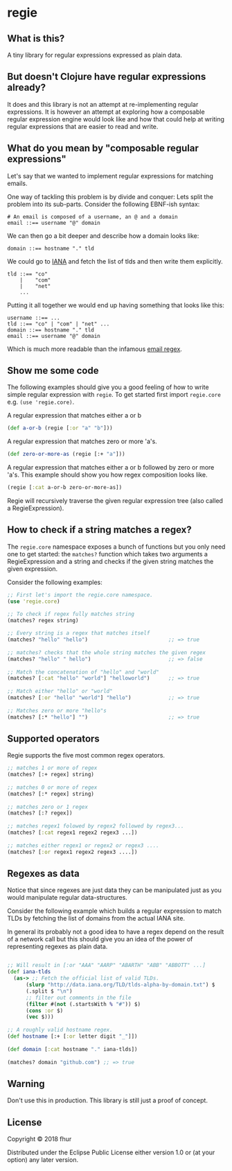 # regie

## What is this?
A tiny library for regular expressions expressed as plain data.

## But doesn't Clojure have regular expressions already?

It does and this library is not an attempt at re-implementing regular expressions. 
It is however an attempt at exploring how a composable regular expression engine would 
look like and how that could help at writing regular expressions that are easier
to read and write.

## What do you mean by "composable regular expressions"

Let's say that we wanted to implement regular expressions for matching emails.

One way of tackling this problem is by divide and conquer: Lets split the problem
into its sub-parts. Consider the following EBNF-ish syntax:

```
# An email is composed of a username, an @ and a domain
email ::== username "@" domain
```

We can then go a bit deeper and describe how a domain looks like:

```
domain ::== hostname "." tld
```

We could go to [IANA](http://data.iana.org/TLD/tlds-alpha-by-domain.txt) and 
fetch the list of tlds and then write them explicitly.

```
tld ::== "co" 
    |    "com"
    |    "net"
    ...
```

Putting it all together we would end up having something that looks like this:

```
username ::== ...
tld ::== "co" | "com" | "net" ...
domain ::== hostname "." tld
email ::== username "@" domain
```

Which is much more readable than the infamous [email regex](http://emailregex.com/).

## Show me some code

The following examples should give you a good feeling of how to write simple regular expression with `regie`.
To get started first import `regie.core` e.g. `(use 'regie.core)`.

A regular expression that matches either a or b

```clojure
(def a-or-b (regie [:or "a" "b"]))
```

A regular expression that matches zero or more 'a's.

```clojure
(def zero-or-more-as (regie [:+ "a"]))
```

A regular expression that matches either a or b followed by zero or more 'a's.
This example should show you how regex composition looks like.

```clojure
(regie [:cat a-or-b zero-or-more-as])
```
Regie will recursively traverse the given regular expression tree (also called a RegieExpression).

## How to check if a string matches a regex?

The `regie.core` namespace exposes a bunch of functions but you only need one to get started: 
the `matches?` function which takes two arguments a RegieExpression and a string and checks if 
the given string matches the given expression.

Consider the following examples:

```clojure
;; First let's import the regie.core namespace.
(use 'regie.core)

;; To check if regex fully matches string
(matches? regex string)
 
;; Every string is a regex that matches itself
(matches? "hello" "hello")                          ;; => true
 
;; matches? checks that the whole string matches the given regex
(matches? "hello" " hello")                         ;; => false
 
;; Match the concatenation of "hello" and "world"
(matches? [:cat "hello" "world"] "helloworld")      ;; => true
 
;; Match either "hello" or "world"
(matches? [:or "hello" "world"] "hello")            ;; => true
 
;; Matches zero or more "hello"s
(matches? [:* "hello"] "")                          ;; => true
```

## Supported operators

Regie supports the five most common regex operators.

```clojure
;; matches 1 or more of regex
(matches? [:+ regex] string)
 
;; matches 0 or more of regex
(matches? [:* regex] string)
 
;; matches zero or 1 regex
(matches? [:? regex])
 
;; matches regex1 folowed by regex2 followed by regex3...
(matches? [:cat regex1 regex2 regex3 ...])
 
;; matches either regex1 or regex2 or regex3 ....
(matches? [:or regex1 regex2 regex3 ....])
```

## Regexes as data

Notice that since regexes are just data they can be manipulated just as 
you would manipulate regular data-structures.

Consider the following example which builds a regular expression to match
 TLDs by fetching the list of domains from the actual IANA site.
 
In general its probably not a good idea to have a regex depend on the result of a network call but
this should give you an idea of the power of representing regexes as plain data.

```clojure

;; Will result in [:or "AAA" "AARP" "ABARTH" "ABB" "ABBOTT" ...]
(def iana-tlds
  (as-> ;; Fetch the official list of valid TLDs.
      (slurp "http://data.iana.org/TLD/tlds-alpha-by-domain.txt") $
      (.split $ "\n")
      ;; filter out comments in the file
      (filter #(not (.startsWith % "#")) $)
      (cons :or $)
      (vec $)))
 
;; A roughly valid hostname regex.
(def hostname [:+ [:or letter digit "_"]])
                       
(def domain [:cat hostname "." iana-tlds])
 
(matches? domain "github.com") ;; => true
```

## Warning

Don't use this in production. This library is still just a proof of concept.

## License

Copyright © 2018 fhur

Distributed under the Eclipse Public License either version 1.0 or (at
your option) any later version.
